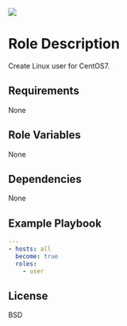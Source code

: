 [![](https://github.com/ansible-roles-matsumura/user/workflows/build/badge.svg)](https://github.com/ansible-roles-matsumura/user/actions?query=workflow%3Abuild)

Role Description
=========

Create Linux user for CentOS7.

Requirements
------------

None

Role Variables
--------------

None

Dependencies
------------

None

Example Playbook
----------------

```YAML
---
- hosts: all
  become: true
  roles:
    - user
```

License
-------

BSD
